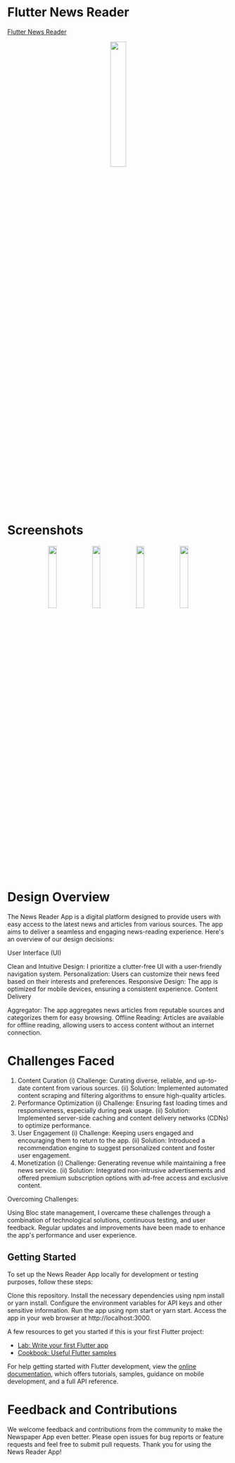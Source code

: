 # Flutter News Reader

[Flutter News Reader](https://github.com/asifjahan1/Flutter-News-Reader/tree/master)

<div align="center">
<img width="27%" src="https://github.com/asifjahan1/Flutter-News-Reader/assets/54774661/d4b76962-2382-4f5f-8923-81767b51f212">
</div>

# Screenshots

<div align="center">
<img width="19%" src="https://github.com/asifjahan1/Flutter-News-Reader/assets/54774661/2d396cad-77df-4961-81d8-7b122fec598c"> <img width="19%" src="https://github.com/asifjahan1/Flutter-News-Reader/assets/54774661/a456a5cf-e1b6-4a3e-aee9-9cb9e3c922de"> <img width="19%" src="https://github.com/asifjahan1/Flutter-News-Reader/assets/54774661/c053d82d-fe84-4369-8dcd-bd18e635a5e1"> <img width="19%" src="https://github.com/asifjahan1/Flutter-News-Reader/assets/54774661/07bc89d3-f534-4e9d-a9fd-f2845f1a0f67">
</div>

# Design Overview
The News Reader App is a digital platform designed to provide users with easy access to the latest news and articles from various sources. The app aims to deliver a seamless and engaging news-reading experience. Here's an overview of our design decisions:

User Interface (UI)

Clean and Intuitive Design: I prioritize a clutter-free UI with a user-friendly navigation system.
Personalization: Users can customize their news feed based on their interests and preferences.
Responsive Design: The app is optimized for mobile devices, ensuring a consistent experience.
Content Delivery

Aggregator: The app aggregates news articles from reputable sources and categorizes them for easy browsing.
Offline Reading: Articles are available for offline reading, allowing users to access content without an internet connection.
# Challenges Faced
1. Content Curation
(i) Challenge: Curating diverse, reliable, and up-to-date content from various sources.
(ii) Solution: Implemented automated content scraping and filtering algorithms to ensure high-quality articles.
2. Performance Optimization
(i) Challenge: Ensuring fast loading times and responsiveness, especially during peak usage.
(ii) Solution: Implemented server-side caching and content delivery networks (CDNs) to optimize performance.
3. User Engagement
(i) Challenge: Keeping users engaged and encouraging them to return to the app.
(ii) Solution: Introduced a recommendation engine to suggest personalized content and foster user engagement.
4. Monetization
(i) Challenge: Generating revenue while maintaining a free news service.
(ii) Solution: Integrated non-intrusive advertisements and offered premium subscription options with ad-free access and exclusive content.

Overcoming Challenges:

Using Bloc state management, I overcame these challenges through a combination of technological solutions, continuous testing, and user feedback. Regular updates and improvements have been made to enhance the app's performance and user experience.

## Getting Started

To set up the News Reader App locally for development or testing purposes, follow these steps:

Clone this repository.
Install the necessary dependencies using npm install or yarn install.
Configure the environment variables for API keys and other sensitive information.
Run the app using npm start or yarn start.
Access the app in your web browser at http://localhost:3000.

A few resources to get you started if this is your first Flutter project:

- [Lab: Write your first Flutter app](https://docs.flutter.dev/get-started/codelab)
- [Cookbook: Useful Flutter samples](https://docs.flutter.dev/cookbook)

For help getting started with Flutter development, view the
[online documentation](https://docs.flutter.dev/), which offers tutorials,
samples, guidance on mobile development, and a full API reference.

# Feedback and Contributions

We welcome feedback and contributions from the community to make the Newspaper App even better. Please open issues for bug reports or feature requests and feel free to submit pull requests.
Thank you for using the News Reader App!

